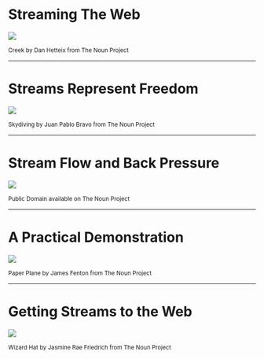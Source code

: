 # Streaming The Web

![](icons/icon_22410/icon_22410.svg)

<small class="attribution">Creek by Dan Hetteix from The Noun Project</small>

---

# Streams Represent Freedom

![](icons/icon_26956/icon_26956.svg)

<small class="attribution">Skydiving by Juan Pablo Bravo from The Noun Project</small>

---

# Stream Flow and Back Pressure

![](icons/icon_44891/icon_44891.svg)

<small class="attribution">Public Domain available on The Noun Project</small>

---

# A Practical Demonstration

![](icons/icon_3756/icon_3756.svg)

<small class="attribution">Paper Plane by James Fenton from The Noun Project</small>

---

# Getting Streams to the Web

![](icons/icon_6223/icon_6223.svg)

<small class="attribution">Wizard Hat by Jasmine Rae Friedrich from The Noun Project</small>

